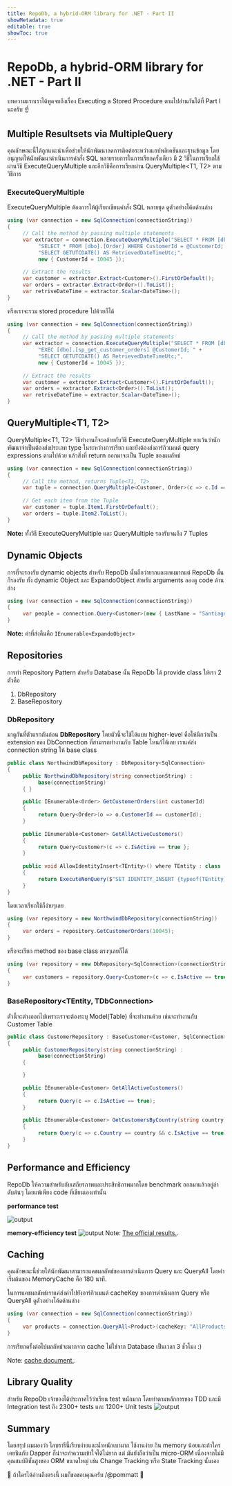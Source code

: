 ```yaml
---
title: RepoDb, a hybrid-ORM library for .NET - Part II
showMetadata: true
editable: true
showToc: true
---
```

# RepoDb, a hybrid-ORM library for .NET - Part II
บทความแรกเราได้พูดจบถึงเรื่อง Executing a Stored Procedure ตามไปอ่านกันได้ที่ Part I นะครับ :point_up:

## Multiple Resultsets via MultipleQuery
คุณลักษณะนี้ได้ถูกแนะนำเพื่อช่วยให้นักพัฒนาลดการติดต่อระหว่างแอปพลิเคชันและฐานข้อมูล โดยอนุญาตให้นักพัฒนาดำเนินการคำสั่ง SQL หลายรายการในการเรียกครั้งเดียว มี 2 วิธีในการเรียกใช้ ผ่านวิธี ExecuteQueryMultiple และอีกวิธีคือการเรียกผ่าน QueryMultiple<T1, T2> ตามวิธีการ
### ExecuteQueryMultiple
ExecuteQueryMultiple ต้องการให้ผู้เรียกเขียนคำสั่ง SQL หลายชุด ดูตัวอย่างโค้ดด้านล่าง
``` cs
using (var connection = new SqlConnection(connectionString))
{
     // Call the method by passing multiple statements
     var extractor = connection.ExecuteQueryMultiple("SELECT * FROM [dbo].[Customer] WHERE Id = @CustomerId; " +
          "SELECT * FROM [dbo].[Order] WHERE CustomerId = @CustomerId; " +
          "SELECT GETUTCDATE() AS RetrievedDateTimeUtc;",
          new { CustomerId = 10045 });
          
     // Extract the results
     var customer = extractor.Extract<Customer>().FirstOrDefault();
     var orders = extractor.Extract<Order>().ToList();
     var retriveDateTime = extractor.Scalar<DateTime>();
}
```
หรือเราจะรวม stored procedure ไปด้วยก็ได้
```cs
using (var connection = new SqlConnection(connectionString))
{
     // Call the method by passing multiple statements
     var extractor = connection.ExecuteQueryMultiple("SELECT * FROM [dbo].[Customer] WHERE Id = @CustomerId; " +
          "EXEC [dbo].[sp_get_customer_orders] @CustomerId; " +
          "SELECT GETUTCDATE() AS RetrievedDateTimeUtc;",
          new { CustomerId = 10045 });
          
     // Extract the results
     var customer = extractor.Extract<Customer>().FirstOrDefault();
     var orders = extractor.Extract<Order>().ToList();
     var retriveDateTime = extractor.Scalar<DateTime>();
}
```
## QueryMultiple<T1, T2>
QueryMultiple<T1, T2> วิธีทำงานก็จะคล้ายกับวิธี ExecuteQueryMultiple ยกเว้นว่านักพัฒนาจำเป็นต้องส่งประเภท type ในระหว่างการเรียก
และยังต้องส่งอาร์กิวเมนต์ query expressions ตามไปด้วย แล้วสิ่งที่ return  ออกมาจะเป็น Tuple ของผมลัพธ์
```cs 
using (var connection = new SqlConnection(connectionString))
{
     // Call the method, returns Tuple<T1, T2>
     var tuple = connection.QueryMultiple<Customer, Order>(c => c.Id == customerId, o => o.CustomerId = customerId);
     
     // Get each item from the Tuple
     var customer = tuple.Item1.FirstOrDefault();
     var orders = tuple.Item2.ToList();
}
```
**Note:** ทั้งวิธี ExecuteQueryMultiple และ QueryMultiple รองรับจนถึง 7 Tuples 

## Dynamic Objects
การที่จะรองรับ dynamic objects สำหรับ RepoDb นั้นถือว่ายากและแพงมากแต่ RepoDb นั้นก็รองรับ ทั้ง dynamic Object และ ExpandoObject สำหรับ arguments ลองดู code ด้านล่าง

```cs
using (var connection = new SqlConnection(connectionString))
{
     var people = connection.Query<Customer>(new { LastName = "Santiago", Country = "Spain" });
}
```
**Note:** ค่าที่ส่งคืนคือ `IEnumerable<ExpandoObject>`


## Repositories
การทำ  Repository Pattern สำหรับ Database นั้น  RepoDb ได้ provide class ให้เรา 2 ตัวคือ
1. DbRepository
1. BaseRepository 

### DbRepository<TDbConnection>
มาดูกันที่ตัวแรกกันก่อน **DbRepository** โดยตัวนี้จะใช้ได้แบบ higher-level คือให้นึกว่าเป็น  extension ของ DbConnection ที่สามารถทำงานกับ Table ไหนก้ได้เลย เราแค่ส่ง connection string ให้ base class

```cs
public class NorthwindDbRepository : DbRepository<SqlConnection>
{
     public NorthwindDbRepository(string connectionString) :
          base(connectionString)
     { }
     
     public IEnumerable<Order> GetCustomerOrders(int customerId)
     {
          return Query<Order>(o => o.CustomerId == customerId);
     }
     
     public IEnumerable<Customer> GetAllActiveCustomers()
     {
          return Query<Customer>(c => c.IsActive == true };
     }
     
     public void AllowIdentityInsert<TEntity>() where TEntity : class
     {
          return ExecuteNonQuery($"SET IDENTITY_INSERT {typeof(TEntity).Name} ON");
     }
}
```
โดยเวลาเรียกใช้ก็ง่ายๆเลย 
```cs
using (var repository = new NorthwindDbRepository(connectionString))
{
     var orders = repository.GetCustomerOrders(10045);
}
```
หรือจะเรียก  method ของ  base class ตรงๆเลยก็ได้
```cs
using (var repository = new DbRepository<SqlConnection>(connectionString))
{
     var customers = repository.Query<Customer>(c => c.IsActive == true);
}
```

### BaseRepository<TEntity, TDbConnection>
ตัวนี้จะต่างออกไปเพราะเราจะต้องระบุ Model(Table) ที่จะทำงานด้วย เช่นจะทำงานกับ Customer Table
```cs
public class CustomerRepository : BaseCustomer<Customer, SqlConnection>
{
     public CustomerRepository(string connectionString) :
          base(connectionString)
     { 

     }
     
     public IEnumerable<Customer> GetAllActiveCustomers()
     {
          return Query(c => c.IsActive == true);
     }
     
     public IEnumerable<Customer> GetCustomersByCountry(string country)
     {
          return Query(c => c.Country == country && c.IsActive == true);
     }
}
```

## Performance and Efficiency
RepoDb ให้ความสำหรับกับเสถียรภาพและประสิทธิภาพมากโดย benchmark ออกมาแล้วอยู่ลำดับต้นๆ โดยแพ้เพียง code ที่เขียนเองเท่านั้น

**performance test**

![output](images/benchmark.png "result")

**memory-efficiency test**
![output](images/memory.png "result")
Note: [The official results.](https://github.com/FransBouma/RawDataAccessBencher/blob/master/Results/20190520_netcore.txt).

## Caching
คุณลักษณะนี้ช่วยให้นักพัฒนาสามารถแคชผลลัพธ์ของการดำเนินการ Query และ QueryAll โดยค่าเริ่มต้นของ MemoryCache คือ 180 นาที.

ในการแคชผลลัพธ์เราแค่ส่งค่าไปยังอาร์กิวเมนต์ cacheKey ของการดำเนินการ Query หรือ QueryAll ดูตัวอย่างโค้ดด้านล่าง 
```cs
using (var connection = new SqlConnection(connectionString))
{
     var products = connection.QueryAll<Product>(cacheKey: "AllProducts");
}
```
การเรียกครั้งต่อไปผลลัพธ์จะมากจาก cache ไม่ใช่จาก  Database เป็นเวลา 3 ชั่วโมง :) 

Note: [cache document.](https://repodb.net/feature/caching).

## Library Quality
สำหรับ RepoDb เจ้าของได้ประกาศไว้ว่าเรียน test หนักมาก โดยทำตามหลักการของ TDD และมี  Integration test ถึง 2300+ tests และ 1200+ Unit tests
![output](images/test.png "test")

## Summary
โดยสรุป ผมมองว่า ไลบรารีนี้เรียบง่ายและน้ำหนักเบามาก ใช้งานง่าย กิน memory น้อยและถ้าใครเคยชินกับ  Dapper ก็น่าจะทำความเข้าใจได้ไม่ยาก แต่ มันยังถือว่าเป็น micro-ORM เนื่องจากไม่มีคุณสมบัติขั้นสูงของ ORM ขนาดใหญ่ เช่น Change Tracking หรือ State Tracking นั้นเอง

:tada: ถ้าใครได้อ่านถึงตรงนี้ ผมก็ขอขอบคุณครับ /@pommatt :tada: